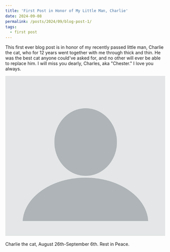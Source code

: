 ```yaml
---
title: 'First Post in Honor of My Little Man, Charlie'
date: 2024-09-08
permalink: /posts/2024/09/blog-post-1/
tags:
  - first post
---
```


This first ever blog post is in honor of my recently passed little man, Charlie the cat, who for 12 years went together with me through thick and thin. He was the best cat anyone could've asked for, and no other will ever be able to replace him. I will miss you dearly, Charles, aka "Chester." I love you always.

![Chezzy](/images/profile.png)

Charlie the cat, August 26th-September 6th. Rest in Peace. 

